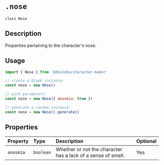 # `.nose`

`class Nose`

## Description

Properties pertaining to the character's nose.

## Usage

```js
import { Nose } from '@dsoloha/character-maker'

// create a blank instance:
const nose = new Nose()

// with parameters:
const nose = new Nose({ anosmia: true })

// generate a random instance:
const nose = new Nose().generate()
```

## Properties

| Property  | Type      | Description                                                  | Optional |
|:----------|:----------|:-------------------------------------------------------------|:---------|
| `anosmia` | `boolean` | Whether or not the character has a lack of a sense of smell. | Yes      |
